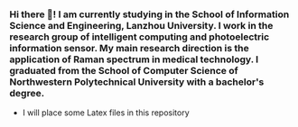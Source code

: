 ### Hi there 👋! I am currently studying in the School of Information Science and Engineering, Lanzhou University. I work in the research group of intelligent computing and photoelectric information sensor. My main research direction is the application of Raman spectrum in medical technology. I graduated from the School of Computer Science of Northwestern Polytechnical University with a bachelor's degree.

* I will place some Latex files in this repository

<!--
**npukujui11/npukujui11** is a ✨ _special_ ✨ repository because its `README.md` (this file) appears on your GitHub profile.

Here are some ideas to get you started:

- 🔭 I’m currently working on ...
- 🌱 I’m currently learning ...
- 👯 I’m looking to collaborate on ...
- 🤔 I’m looking for help with ...
- 💬 Ask me about ...
- 📫 How to reach me: ...
- 😄 Pronouns: ...
- ⚡ Fun fact: ...
-->
